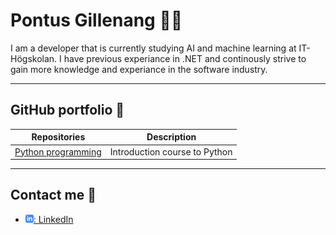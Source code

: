 <!--
![CV timeline from 2012 to now. It started out with my studies at Chalmers followed by my biomedical engineering experiences in industry. Then my path led to teaching at gymnasium and currently at IT-högskolan.](assets/cv_timeline.png)
-->

# Pontus Gillenang :man_technologist:

I am a developer that is currently studying AI and machine learning at IT-Högskolan. I have previous experiance in .NET and continously strive to gain more knowledge and experiance in the software industry.

<!-- 
I am a passionate engineer and teacher who strive to inspire students in pursuing the beauty of programming and mathematics. To do this successfully, I am always sharpening my technological and pedagogical skillsets. My pedagogical strategy is based on a combination of **structure** from special pedagogy and clear **visualization** from engineering. The main idea behind this, is that clear structure and visualization are a neccessity for some, but beneficial for all.

My lectures during programming courses mostly consist of code-alongs where I do live coding in class and the students follow along either physically in class or virtually via Discord, where I stream the lecture. There are also students following along through watching my recorded videos. For teaching theoretical concepts in machine learning, deep learning and math courses such as linear algebra I use a digital pen with a whiteboard software that is also streamed in Discord and recorded.

I also work with portfolio inspired pedagogics, where the students continuosly work with improving their portfolio throughout our courses. For the portfolio we start working with Git and GitHub in all courses, committing and pushing their work to their repositories. By doing this, they have a well-documented record of what they have done and learned in my courses. This is valuable both for the individual as they can follow their own learning progress, as well as for potential employers to concretely see what they have learned.
-->

---

## GitHub portfolio :briefcase:

| Repositories                   | Description                        |
| ------------------------------ | ---------------------------------- |
| [Python programming][py_prog]  | Introduction course to Python      |

<!--
| [Deep learning][dl]            | deep learning course               |
| [Machine learning][ml]         | traditional machine learning       |
| [Data analysis][data_analysis] | course focusing on Pandas          |
| [Linear algebra][lin_alg]      | introductory linear algebra course |
| [Programmering 1][prog1]       | first programming course(gymnasiet)|
-->

[py_prog]: https://github.com/PontusGillenang/Python-Pontus-Gillenang

<!--
[dl]: https://github.com/kokchun/Deep-learning-AI21
[ml]: https://github.com/kokchun/Maskininlarning-AI21
[data_analysis]: https://github.com/kokchun/Databehandling
[lin_alg]: https://github.com/kokchun/Linjar-algebra-21
[prog1]: https://github.com/NTI-Kronhus/TE19CD-PRRPRR01
-->

---

<!--
## Deployed applications :desktop_computer:

This is a selection of deployed applications, that I've included in my teaching.

| Application                    | Description                                   |
| ------------------------------ | --------------------------------------------- |
| [Stocky dashboard][stock_dash] | a simple dashboard app deployed in Heroku[^1] |

[^1]: Due to free dyno in Heroku, it takes some time for loading the page the first time because it needs to be started, but after it has started up, the app is fast.

[stock_dash]: https://stocky-dashboard.herokuapp.com/

---
-->

<!--
## Videos :movie_camera:

This is a selection of video materials that I have produced/participated in (not a full list).

| Video                                 | Description                                  |
| ------------------------------------- | -------------------------------------------- |
| [Arbetsförmedlingen][arb_formedling]  | interview of AI program & future work market |
| [Kanban][kanban_react]                | a simple Kanban board using React (Swedish)  |
| [Faktorer och nollställen][ma3c_fakt] | video lecture on calculus (Swedish)          |
| [Video CV 2019][cv_prezi]             | CV created in [Prezi][prezi] (Swedish)       |

[arb_formedling]: https://arbetsformedlingen.se/play/webb-tv-och-press/webb-tv/tema-framtidens-arbetsmarknad---redan-verklighet
[kanban_react]: https://drive.google.com/file/d/1-45bAeX-TuQXE0SVtcIDO_85qHSqGEmW/view?usp=sharing
[ma3c_fakt]: https://www.youtube.com/watch?v=wVneS4Akh9I
[cv_prezi]: https://www.youtube.com/watch?v=Xipc6YAtjTc&t=1s
[prezi]: https://prezi.com/

---
-->

## Contact me :calling:

- [![linkedIn icon](assets/linkedIn-icon.png): LinkedIn][linkedin]

[linkedin]: https://www.linkedin.com/in/pontus-gillen%C3%A4ng-b67a3b196/